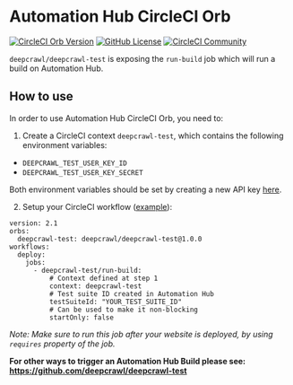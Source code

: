 # Automation Hub CircleCI Orb

[![CircleCI Orb Version](https://badges.circleci.com/orbs/deepcrawl/deepcrawl-test.svg)](https://circleci.com/orbs/registry/orb/deepcrawl/deepcrawl-test) [![GitHub License](https://img.shields.io/badge/license-MIT-lightgrey.svg)](https://raw.githubusercontent.com/deepcrawl/deepcrawl-test/main/LICENSE) [![CircleCI Community](https://img.shields.io/badge/community-CircleCI%20Discuss-343434.svg)](https://discuss.circleci.com/c/ecosystem/orbs)

`deepcrawl/deepcrawl-test` is exposing the `run-build` job which will run a build on Automation Hub.

## How to use

In order to use Automation Hub CircleCI Orb, you need to:

1. Create a CircleCI context `deepcrawl-test`, which contains the following environment variables:

- `DEEPCRAWL_TEST_USER_KEY_ID`
- `DEEPCRAWL_TEST_USER_KEY_SECRET`

Both environment variables should be set by creating a new API key [here](https://app.deepcrawl.com/dc-api).

2. Setup your CircleCI workflow ([example](https://github.com/deepcrawl/deepcrawl-test-orb/blob/main/src/examples/example.yml)):

```
version: 2.1
orbs:
  deepcrawl-test: deepcrawl/deepcrawl-test@1.0.0
workflows:
  deploy:
    jobs:
      - deepcrawl-test/run-build:
          # Context defined at step 1
          context: deepcrawl-test
          # Test suite ID created in Automation Hub
          testSuiteId: "YOUR_TEST_SUITE_ID"
          # Can be used to make it non-blocking
          startOnly: false
```

_Note: Make sure to run this job after your website is deployed, by using `requires` property of the job._

**For other ways to trigger an Automation Hub Build please see: https://github.com/deepcrawl/deepcrawl-test**
